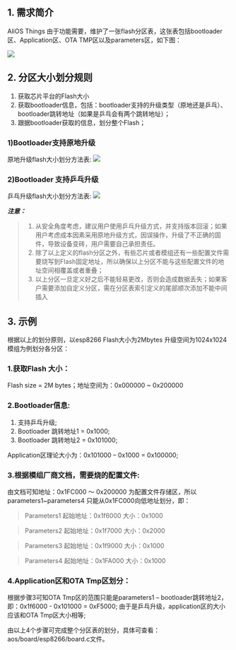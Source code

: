## 1. 需求简介

AliOS Things 由于功能需要，维护了一张flash分区表，这张表包括bootloader区、Application区、OTA TMP区以及parameters区，如下图：

![](https://img.alicdn.com/tfs/TB1YLVbgNTpK1RjSZFKXXa2wXXa-965-523.jpg)

## 2. 分区大小划分规则

1. 获取芯片平台的Flash大小
2. 获取bootloader信息，包括：bootloader支持的升级类型（原地还是乒乓）、bootloader跳转地址（如果是乒乓会有两个跳转地址）；
3. 跟据bootloader获取的信息，划分整个Flash；
### 1)Bootloader支持原地升级

原地升级flash大小划分方法表:
![](https://img.alicdn.com/tfs/TB1WatbgFYqK1RjSZLeXXbXppXa-690-364.jpg)
### 2)Bootloader 支持乒乓升级

乒乓升级flash大小划分方法表:
![](https://img.alicdn.com/tfs/TB1nehdgMHqK1RjSZFkXXX.WFXa-690-367.jpg)

***注意：***
> 1.	从安全角度考虑，建议用户使用乒乓升级方式，并支持版本回滚；如果用户考虑成本因素采用原地升级方式，因误操作，升级了不正确的固件，导致设备变砖，用户需要自己承担责任。
> 2.	除了以上定义的flash分区之外，有些芯片或者模组还有一些配置文件需要烧写到Flash固定地址，所以确保以上分区不能与这些配置文件的地址空间相覆盖或者重叠；
> 3.	以上分区一旦定义好之后不能轻易更改，否则会造成数据丢失；如果客户需要添加自定义分区，需在分区表索引定义的尾部顺次添加不能中间插入

## 3. 示例

根据以上的划分原则，以esp8266 Flash大小为2Mbytes 升级空间为1024x1024模组为例划分各分区：

### 1.获取Flash 大小：
Flash size = 2M bytes；地址空间为：0x000000 ~ 0x200000
### 2.Bootloader信息:
1. 支持乒乓升级;
2. Bootloader 跳转地址1 = 0x1000;
3. Bootloader 跳转地址2 = 0x101000;

Application区理论大小为：0x101000 – 0x1000 = 0x100000;
### 3.根据模组厂商文档，需要烧的配置文件:
由文档可知地址：0x1FC000 ～ 0x200000 为配置文件存储区，所以parameters1~parameters4 只能从0x1FC000向低地址划分，即：
> Parameters1 起始地址：0x1f6000 大小：0x1000

> Parameters2 起始地址：0x1f7000 大小：0x2000

> Parameters3 起始地址：0x1f9000 大小：0x1000

> Parameters4 起始地址：0x1FA000 大小：0x1000
### 4.Application区和OTA Tmp区划分：
根据步骤3可知OTA Tmp区的范围只能是parameters1 – bootloader跳转地址2， 即：0x1f6000 - 0x101000 = 0xF5000; 由于是乒乓升级，application区的大小应该和OTA Tmp区大小相等;

由以上4个步骤可完成整个分区表的划分，具体可查看：aos/board/esp8266/board.c文件。 

